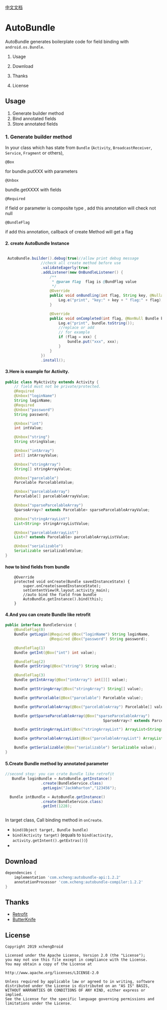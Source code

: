 [中文文档](https://github.com/xchengDroid/AutoBundle/blob/master/README_CN.md)

# AutoBundle 


AutoBundle generates boilerplate code for field binding with ``android.os.Bundle``.

1. Usage

2. Download

3. Thanks

4. License

   

## Usage

1. Generate builder method
2. Bind annotated fields
3. Store annotated fields

### 1. Generate builder method

In your class which has state from `Bundle`
 (`Activity`, `BroadcastReceiver`, `Service`, `Fragment` or others),



 `@Box`

for bundle.putXXX  with parameters

 `@Unbox` 

 bundle.getXXXX  with fields

`@Required`

if field or parameter is composite type , add  this annotation will check not null

`@BundleFlag`

if add  this annotation, callback of create Method will get a flag

#### 2.  create AutoBundle Instance

```java
 
 AutoBundle.builder().debug(true)//allow print debug message
                //check all create method before use
                .validateEagerly(true)
                .addListener(new OnBundleListener() {
                    /**
                     * @param flag  flag is @BundFlag value
                     */
                    @Override
                    public void onBundling(int flag, String key, @Nullable Object value, boolean required) {
                        Log.e("print", "key:" + key + " flag:" + flag);
                    }

                    @Override
                    public void onCompleted(int flag, @NonNull Bundle bundle) {
                        Log.e("print", bundle.toString());
                        //replace or add
                        // for example
                        if (flag = xxx) {
                            bundle.put("xxx", xxx);
                        }
                    }
                })
                .install();

```



#### 3.Here is example for Activity.

```java
public class MyActivity extends Activity {
    // field must not be private/protected.
    @Required
    @Unbox("loginName")
    String loginName;
    @Required
    @Unbox("password")
    String password;

    @Unbox("int")
    int intValue;

    @Unbox("string")
    String stringValue;

    @Unbox("intArray")
    int[] intArrayValue;

    @Unbox("stringArray")
    String[] stringArrayValue;

    @Unbox("parcelable")
    Parcelable ParcelableValue;

    @Unbox("parcelableArray")
    Parcelable[] parcelableArrayValue;

    @Unbox("sparseParcelableArray")
    SparseArray<? extends Parcelable> sparseParcelableArrayValue;

    @Unbox("stringArrayList")
    List<String> stringArrayListValue;

    @Unbox("parcelableArrayList")
    List<? extends Parcelable> parcelableArrayListValue;

    @Unbox("serializable")
    Serializable serializableValue;
}
```

#### how to bind fields from bundle

```
    @Override
    protected void onCreate(Bundle savedInstanceState) {
        super.onCreate(savedInstanceState);
        setContentView(R.layout.activity_main);
        //auto bind the field from bundle
        AutoBundle.getInstance().bind(this);
    }
```



#### 4.And you can create Bundle  like retrofit

```java
public interface BundleService {
    @BundleFlag(0)
    Bundle getLogin(@Required @Box("loginName") String loginName,
                    @Required @Box("password") String password);

    @BundleFlag(1)
    Bundle getInt(@Box("int") int value);

    @BundleFlag(2)
    Bundle getString(@Box("string") String value);

    @BundleFlag(3)
    Bundle getIntArray(@Box("intArray") int[][] value);

    Bundle getStringArray(@Box("stringArray") String[] value);

    Bundle getParcelable(@Box("parcelable") Parcelable value);

    Bundle getParcelableArray(@Box("parcelableArray") Parcelable[] value);

    Bundle getSparseParcelableArray(@Box("sparseParcelableArray")
                                            SparseArray<? extends Parcelable> value);

    Bundle getStringArrayList(@Box("stringArrayList") ArrayList<String> value);

    Bundle getParcelableArrayList(@Box("parcelableArrayList") ArrayList<? extends Parcelable> value);

    Bundle getSerializable(@Box("serializable") Serializable value);
}
```



#### 5.Create Bundle method by  annotated parameter

```java
//second step: you can crate Bundle like retrofit
   Bundle loginBundle = AutoBundle.getInstance()
                .create(BundleService.class)
                .getLogin("JackWharton","123456");

  Bundle intBundle = AutoBundle.getInstance()
                .create(BundleService.class)
                .getInt(1228);



```



In target class, Call binding method in ``onCreate``.

- ``bind(Object target, Bundle bundle)``
- ``bind(Activity target)`` (equals to ``bind(activity, activity.getIntent().getExtras())``)
- 

## Download

```groovy
dependencies {
    implementation 'com.xcheng:autobundle-api:1.2.2'
    annotationProcessor 'com.xcheng:autobundle-compiler:1.2.2'
}
```

## Thanks

- [Retrofit](https://github.com/square/retrofit)
- [ButterKnife](https://github.com/JakeWharton/butterknife)

## License

```
Copyright 2019 xchengDroid

Licensed under the Apache License, Version 2.0 (the "License");
you may not use this file except in compliance with the License.
You may obtain a copy of the License at

http://www.apache.org/licenses/LICENSE-2.0

Unless required by applicable law or agreed to in writing, software
distributed under the License is distributed on an "AS IS" BASIS,
WITHOUT WARRANTIES OR CONDITIONS OF ANY KIND, either express or implied.
See the License for the specific language governing permissions and
limitations under the License.
```
